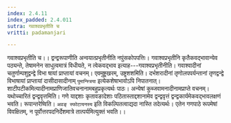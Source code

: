 ```yaml
---
index: 2.4.11
index_padded: 2.4.011
sutra: गवाश्वप्रभृतीति च
vritti: padamanjari

---
```

गवाश्वप्रभृतीति च।। द्वन्द्वरूपाणीति अन्वयात्प्रभृतीनीति नपुंसकोपपत्तिः। गवाश्वप्रभृतीनि कृतैकवद्भावान्येव पठ्यन्ते, तेषामनेन साधुत्वमात्रं विधीयते, न त्वेकवद्भाव इत्याह---गवाश्वप्रभृतीनीति। गवाश्वादीनां चतुर्णाम्पशुद्वन्द्वे विभा षायां प्राप्तायां वचनम्। एवमुष्ट्रखरम्, उष्ट्रशशमिति। दर्भशरादीनां तृणोलपपर्यन्तानां तृणद्वन्द्वे विभाषायां प्राप्तायां दासीदासादीनाम् `पुमान्स्त्रिया` इत्येकशेषाभावोऽपि निपातनात्। शाटीपटीकमित्यादीनामप्राणिजातिवचनानामबहुप्रकृत्यर्थः पाठः। अन्येषां कुब्जवामनादीनामप्राप्ते वचनम्। यथोच्चारितं द्वन्द्ववृत्तमिति। गणे याद्दशाः कृतावङादेशाः पठितास्ताद्दशानामेव द्वन्द्ववृत्तं द्वन्द्वकार्यमेकवद्भावलक्षणं भवति। रूपान्तरेष्विति। `अवङ् स्फोटायनस्य` इति विकल्पितत्वाद्यदा नास्ति तदेत्यर्थः। एतेन गणपाठे रूपमेषां विवक्षितम्, न पूर्वोत्तरपदनिर्देशमात्रे तात्पर्यमित्युक्तं भवति।।